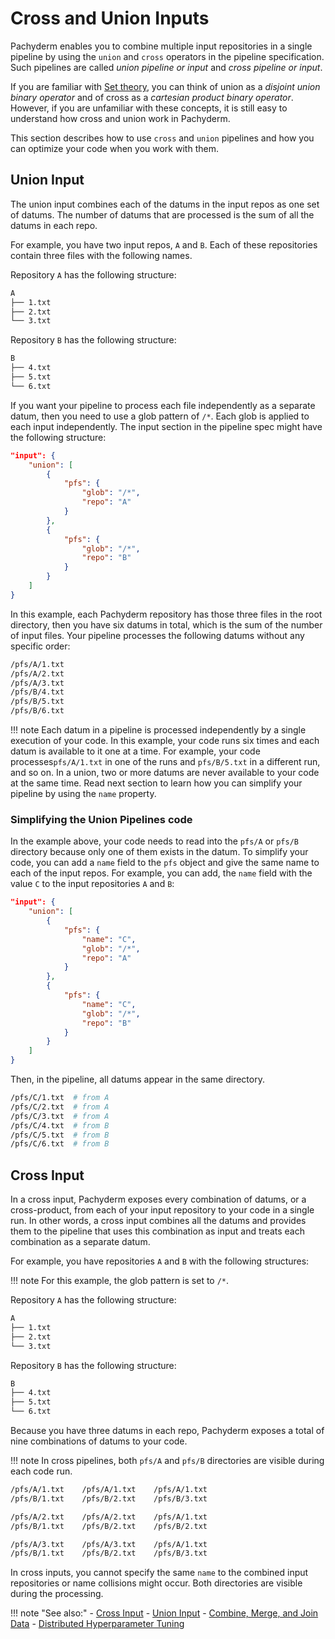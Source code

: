 # Cross and Union Inputs

Pachyderm enables you to combine multiple
input repositories in a single pipeline by using the `union` and
`cross` operators in the pipeline specification. Such pipelines
are called *union pipeline or input* and *cross pipeline or input*.

If you are familiar with [Set theory](https://en.wikipedia.org/wiki/Set_theory),
you can think of union as a *disjoint union binary operator* and of cross as a
*cartesian product binary operator*. However, if you are unfamiliar with these
concepts, it is still easy to understand how cross and union work in Pachyderm.

This section describes how to use `cross` and `union` pipelines and how you
can optimize your code when you work with them.

## Union Input

The union input combines each of the datums in the input repos as one
set of datums.
The number of datums that are processed is the sum of all the
datums in each repo.

For example, you have two input repos, `A` and `B`. Each of these
repositories contain three files with the following names.

Repository `A` has the following structure:

```bash
A
├── 1.txt
├── 2.txt
└── 3.txt
```

Repository `B` has the following structure:

```bash
B
├── 4.txt
├── 5.txt
└── 6.txt
```

If you want your pipeline to process each file independently as a
separate datum, then you need to use a glob pattern of `/*`. Each
glob is applied to each input independently. The input section
in the pipeline spec might have the following structure:

```json
"input": {
    "union": [
        {
            "pfs": {
                "glob": "/*",
                "repo": "A"
            }
        },
        {
            "pfs": {
                "glob": "/*",
                "repo": "B"
            }
        }
    ]
}
```

In this example, each Pachyderm repository has those three files in the root
directory, then you have six datums in total, which is the sum of the number
of input files.
Your pipeline processes the following datums without any specific order:

```bash
/pfs/A/1.txt
/pfs/A/2.txt
/pfs/A/3.txt
/pfs/B/4.txt
/pfs/B/5.txt
/pfs/B/6.txt
```

!!! note
    Each datum in a pipeline is processed independently by a single
    execution of your code. In this example, your code runs six times and each
    datum is available to it one at a time. For example, your code
    processes`pfs/A/1.txt` in one of the runs and `pfs/B/5.txt` in a different run,
    and so on. In a union, two or more datums are never available to your code
    at the same time. Read next section to learn how you can simplify
    your pipeline by using the `name` property.

### Simplifying the Union Pipelines code

In the example above, your code needs to read into the `pfs/A`
or `pfs/B` directory because only one of them exists in the datum.
To simplify your code, you can add a `name` field to the `pfs` object and
give the same name to each of the input repos. For example, you can add, the
`name` field with the value `C` to the input repositories `A` and `B`:

```json
"input": {
    "union": [
        {
            "pfs": {
                "name": "C",
                "glob": "/*",
                "repo": "A"
            }
        },
        {
            "pfs": {
                "name": "C",
                "glob": "/*",
                "repo": "B"
            }
        }
    ]
}
```

Then, in the pipeline, all datums appear in the same directory.

```bash
/pfs/C/1.txt  # from A
/pfs/C/2.txt  # from A
/pfs/C/3.txt  # from A
/pfs/C/4.txt  # from B
/pfs/C/5.txt  # from B
/pfs/C/6.txt  # from B
```

## Cross Input

In a cross input, Pachyderm exposes every combination of datums,
or a cross-product, from each of your input repository to your code
in a single run.
In other words, a cross input
combines all the datums and provides them to the pipeline
that uses this combination as input and treats each combination
as a separate datum.

For example, you have repositories `A` and `B` with the following
structures:

!!! note
    For this example, the glob pattern is set to `/*`.

Repository `A` has the following structure:

```bash
A
├── 1.txt
├── 2.txt
└── 3.txt
```

Repository `B` has the following structure:

```bash
B
├── 4.txt
├── 5.txt
└── 6.txt
```

Because you have three datums in each repo, Pachyderm exposes
a total of nine combinations of datums to your code.

!!! note
    In cross pipelines, both `pfs/A` and `pfs/B`
    directories are visible during each code run.

```bash
/pfs/A/1.txt    /pfs/A/1.txt    /pfs/A/1.txt
/pfs/B/1.txt    /pfs/B/2.txt    /pfs/B/3.txt

/pfs/A/2.txt    /pfs/A/2.txt    /pfs/A/1.txt
/pfs/B/1.txt    /pfs/B/2.txt    /pfs/B/2.txt

/pfs/A/3.txt    /pfs/A/3.txt    /pfs/A/1.txt
/pfs/B/1.txt    /pfs/B/2.txt    /pfs/B/3.txt
```

In cross inputs, you cannot specify the same `name` to the combined
input repositories or name collisions might occur. Both directories are
visible during the processing.

!!! note "See also:"
    - [Cross Input](../../../reference/pipeline_spec.md#cross-input)
    - [Union Input](../../../reference/pipeline_spec.md#union-input)
    - [Combine, Merge, and Join Data](../../../how-tos/combining.md)
    - [Distributed Hyperparameter Tuning](https://github.com/pachyderm/pachyderm/tree/master/examples/ml/hyperparameter)

<!-- Add a link to an interactive tutorial when it's ready-->

